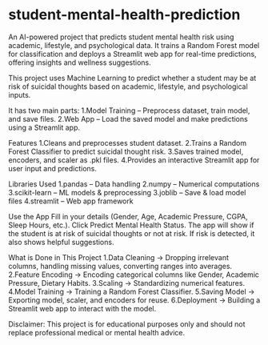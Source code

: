 # student-mental-health-prediction
An AI-powered project that predicts student mental health risk using academic, lifestyle, and psychological data. It trains a Random Forest model for classification and deploys a Streamlit web app for real-time predictions, offering insights and wellness suggestions.

This project uses Machine Learning to predict whether a student may be at risk of suicidal thoughts based on academic, lifestyle, and psychological inputs.

It has two main parts:
 1.Model Training – Preprocess dataset, train model, and save files.
 2.Web App – Load the saved model and make predictions using a Streamlit app.

Features
 1.Cleans and preprocesses student dataset.
 2.Trains a Random Forest Classifier to predict suicidal thought risk.
 3.Saves trained model, encoders, and scaler as .pkl files.
 4.Provides an interactive Streamlit app for user input and predictions.

Libraries Used
 1.pandas – Data handling
 2.numpy – Numerical computations
 3.scikit-learn – ML models & preprocessing
 3.joblib – Save & load model files
 4.streamlit – Web app framework

 Use the App
 Fill in your details (Gender, Age, Academic Pressure, CGPA, Sleep Hours, etc.).
 Click Predict Mental Health Status.
 The app will show if the student is at risk of suicidal thoughts or not at risk.
 If risk is detected, it also shows helpful suggestions.

 What is Done in This Project
   1.Data Cleaning → Dropping irrelevant columns, handling missing values, converting ranges into averages.
   2.Feature Encoding → Encoding categorical columns like Gender, Academic Pressure, Dietary Habits.
   3.Scaling → Standardizing numerical features.
   4.Model Training → Training a Random Forest Classifier.
   5.Saving Model → Exporting model, scaler, and encoders for reuse.
   6.Deployment → Building a Streamlit web app to interact with the model.

Disclaimer: This project is for educational purposes only and should not replace professional medical or mental health advice.
